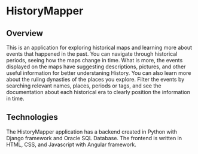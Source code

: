# HistoryMapper

## Overview

This is an application for exploring historical maps and learning more about events that happened in the past. You can navigate through historical periods, seeing how the maps change in time. What is more, the events displayed on the maps have suggesting descriptions, pictures, and other useful information for better understaning History. You can also learn more about the ruling dynasties of the places you explore. Filter the events by searching relevant names, places, periods or tags, and see the documentation about each historical era to clearly position the information in time.

## Technologies

The HistoryMapper application has a backend created in Python with Django framework and Oracle SQL Database. The frontend is written in HTML, CSS, and Javascript with Angular framework. 
